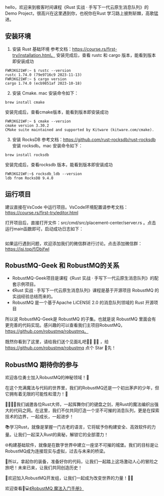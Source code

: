 hello，欢迎来到极客时间课程《Rust 实战 · 手写下一代云原生消息队列》的 Demo Project，很高兴在这里遇到你，也祝你在Rust 学习路上披荆斩棘，高歌猛进。

## 安装环境

1. 安装 Rust 基础环境
参考文档：https://course.rs/first-try/installation.html。 安装完成后，查看 rustc 和 cargo 版本，能看到版本即安装成功
```
FWR3KG21WF:~ $ rustc --version
rustc 1.74.0 (79e9716c9 2023-11-13)
FWR3KG21WF:~ $ cargo version
cargo 1.74.0 (ecb9851af 2023-10-18)
```

2. 安装 Cmake.
mac 安装命令如下：
```
brew install cmake
```
安装完成后，查看cmake版本，能看到版本即安装成功
```
FWR3KG21WF:~ $ cmake --version
cmake version 3.30.2
CMake suite maintained and supported by Kitware (kitware.com/cmake).
```

3. 安装 RocksDB
参考文档：https://github.com/rust-rocksdb/rust-rocksdb 安装 rocksdb。mac 安装命令如下：
```
brew install rocksdb
```
安装完成后，查看rocksdb 版本，能看到版本即安装成功
```
FWR3KG21WF:~$ rocksdb_ldb --version
ldb from RocksDB 9.4.0
```

## 运行项目
建议直接在VsCode 中运行项目。VsCode环境配置请参考文档：https://course.rs/first-try/editor.html

打开项目后，直接打开文件：src/cmd/src/placement-center/server.rs 。点击运行main函数即可，启动成功日志如下：
```

```

如果运行遇到问题，欢迎添加我们的微信群进行讨论。点击添加微信群：https://jsj.top/f/Dbjfwl

## RobustMQ-Geek 和 RobustMQ的关系

- RobustMQ-Geek项目是课程《Rust 实战 · 手写下一代云原生消息队列》的配套示例项目。
- 《Rust 实战 · 手写下一代云原生消息队列》课程是基于开源项目 RobustMQ 的实战经验总结而来的。
- RobustMQ 是一个基于Apache LiCENSE 2.0 的消息队列领域的 Rust 开源项目

所以说 RobustMQ-Geek是 RobustMQ 的子集。也就是说 RobustMQ 里面会有更完善的代码实现。感兴趣的可以查看我们主项目RobustMQ，https://github.com/robustmq/robustmq。

既然你看到了这里，请给我们送个见面礼吧🌟🎒 🌟🎒 ，给 https://github.com/robustmq/robustmq 点个 Star 🌟先！

## RobustMQ 期待你的参与
欢迎各位勇士加入RobustMQ的神秘领域！🌟

在这个充满魔法与代码的世界里，我们的RobustMQ还是一个初出茅庐的少年，但它拥有着无限的可能性和潜力！🚀

👩‍💻👨‍💻我们诚邀各位Rust大师，一起挥舞你们的键盘之剑，用Rust的魔法编织出强大的代码之网。在这里，我们不仅共同打造一个坚不可摧的消息队列，更是在探索技术的边界，一起成长，一起进步！

📚学习Rust，就像是掌握一门古老的语言，它将赋予你构建安全、高效软件的力量。让我们一起深入Rust的奥秘，解锁它的全部潜力！

🌐构建基础软件，就像是在数字世界中建立一座坚不可摧的城堡。我们的目标是让RobustMQ成为连接现实与虚拟，过去与未来的桥梁。

🎉所以，拿起你的装备，准备好你的代码，让我们一起踏上这场激动人心的冒险之旅吧！未来已来，让我们共同创造历史！

🌈欢迎加入RobustMQ开发组，让我们一起成为改变世界的力量！🚀🌟

欢迎查看🔮💻[《RobustMQ 魔法入门手册》](https://shimo.im/docs/XKq427g9v0Tj0PAN)